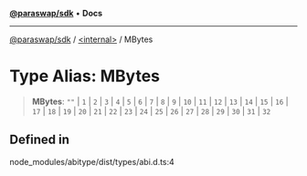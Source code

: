 [**@paraswap/sdk**](../../README.md) • **Docs**

***

[@paraswap/sdk](../../globals.md) / [\<internal\>](../README.md) / MBytes

# Type Alias: MBytes

> **MBytes**: `""` \| `1` \| `2` \| `3` \| `4` \| `5` \| `6` \| `7` \| `8` \| `9` \| `10` \| `11` \| `12` \| `13` \| `14` \| `15` \| `16` \| `17` \| `18` \| `19` \| `20` \| `21` \| `22` \| `23` \| `24` \| `25` \| `26` \| `27` \| `28` \| `29` \| `30` \| `31` \| `32`

## Defined in

node\_modules/abitype/dist/types/abi.d.ts:4
